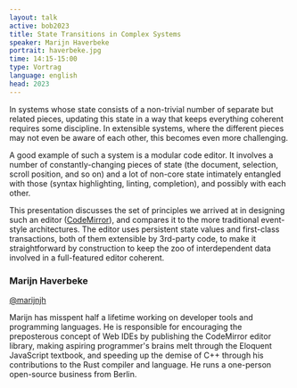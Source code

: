 ```yaml
---
layout: talk
active: bob2023
title: State Transitions in Complex Systems
speaker: Marijn Haverbeke
portrait: haverbeke.jpg
time: 14:15-15:00
type: Vortrag
language: english
head: 2023
---
```


In systems whose state consists of a non-trivial number of separate
but related pieces, updating this state in a way that keeps everything
coherent requires some discipline. In extensible systems, where the
different pieces may not even be aware of each other, this becomes
even more challenging.

A good example of such a system is a modular code editor. It involves
a number of constantly-changing pieces of state (the document,
selection, scroll position, and so on) and a lot of non-core state
intimately entangled with those (syntax highlighting, linting,
completion), and possibly with each other.

This presentation discusses the set of principles we arrived at in
designing such an editor ([CodeMirror](https://codemirror.net)), and
compares it to the more traditional event-style architectures. The
editor uses persistent state values and first-class transactions, both
of them extensible by 3rd-party code, to make it straightforward by
construction to keep the zoo of interdependent data involved in a
full-featured editor coherent.

### Marijn Haverbeke

[@marijnjh](http://www.twitter.com/marijnjh)

Marijn has misspent half a lifetime working on developer tools and
programming languages. He is responsible for encouraging the
preposterous concept of Web IDEs by publishing the CodeMirror editor
library, making aspiring programmer's brains melt through the Eloquent
JavaScript textbook, and speeding up the demise of C++ through his
contributions to the Rust compiler and language. He runs a one-person
open-source business from Berlin.
